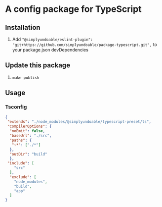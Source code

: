 # A config package for TypeScript

## Installation

1. Add `"@simplyundoable/eslint-plugin": "git+https://github.com/simplyundoable/package-typescript.git",` to your package.json devDependencies

## Update this package

1. `make publish`

## Usage

### Tsconfig

```json
{
 "extends": "./node_modules/@simplyundoable/typescript-preset/ts",
 "compilerOptions": {
  "noEmit": false,
  "baseUrl": "./src",
  "paths": {
   "~*": ["./*"]
  },
  "outDir": "build"
  },
 "include": [
    "src"
  ],
  "exclude": [
    "node_modules",
    "build",
    "app"
  ]
}
```
